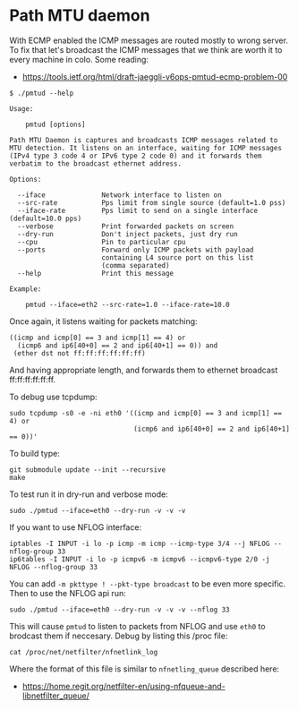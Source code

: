 Path MTU daemon
===============

With ECMP enabled the ICMP messages are routed mostly to wrong
server. To fix that let's broadcast the ICMP messages that we think
are worth it to every machine in colo. Some reading:

  * https://tools.ietf.org/html/draft-jaeggli-v6ops-pmtud-ecmp-problem-00


```
$ ./pmtud --help

Usage:

    pmtud [options]

Path MTU Daemon is captures and broadcasts ICMP messages related to
MTU detection. It listens on an interface, waiting for ICMP messages
(IPv4 type 3 code 4 or IPv6 type 2 code 0) and it forwards them
verbatim to the broadcast ethernet address.

Options:

  --iface              Network interface to listen on
  --src-rate           Pps limit from single source (default=1.0 pss)
  --iface-rate         Pps limit to send on a single interface (default=10.0 pps)
  --verbose            Print forwarded packets on screen
  --dry-run            Don't inject packets, just dry run
  --cpu                Pin to particular cpu
  --ports              Forward only ICMP packets with payload
                       containing L4 source port on this list
                       (comma separated)
  --help               Print this message

Example:

    pmtud --iface=eth2 --src-rate=1.0 --iface-rate=10.0

```

Once again, it listens waiting for packets matching:

    ((icmp and icmp[0] == 3 and icmp[1] == 4) or
      (icmp6 and ip6[40+0] == 2 and ip6[40+1] == 0)) and
     (ether dst not ff:ff:ff:ff:ff:ff)

And having appropriate length, and forwards them to ethernet broadcast
ff:ff:ff:ff:ff:ff.

To debug use tcpdump:

    sudo tcpdump -s0 -e -ni eth0 '((icmp and icmp[0] == 3 and icmp[1] == 4) or
                                   (icmp6 and ip6[40+0] == 2 and ip6[40+1] == 0))'


To build type:

    git submodule update --init --recursive
    make


To test run it in dry-run and verbose mode:

    sudo ./pmtud --iface=eth0 --dry-run -v -v -v


If you want to use NFLOG interface:

    iptables -I INPUT -i lo -p icmp -m icmp --icmp-type 3/4 --j NFLOG --nflog-group 33
    ip6tables -I INPUT -i lo -p icmpv6 -m icmpv6 --icmpv6-type 2/0 -j NFLOG --nflog-group 33

You can add `-m pkttype ! --pkt-type broadcast` to be even more
specific. Then to use the NFLOG api run:

    sudo ./pmtud --iface=eth0 --dry-run -v -v -v --nflog 33

This will cause `pmtud` to listen to packets from NFLOG and use `eth0`
to brodcast them if neccesary. Debug by listing this /proc file:

    cat /proc/net/netfilter/nfnetlink_log

Where the format of this file is similar to `nfnetling_queue`
described here:

  * https://home.regit.org/netfilter-en/using-nfqueue-and-libnetfilter_queue/
